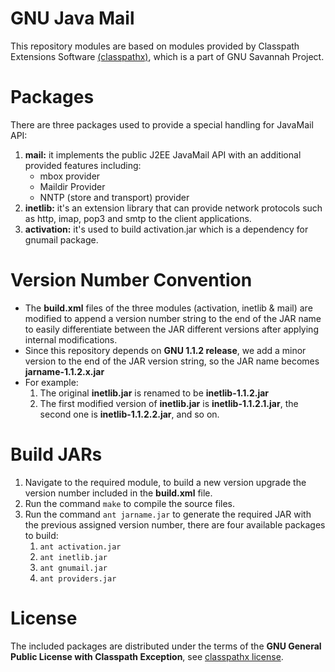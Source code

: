 # GNU Java Mail
This repository modules are based on modules provided by Classpath Extensions Software [(classpathx)](https://savannah.gnu.org/svn/?group=classpathx), which is a part of GNU Savannah Project.

# Packages
There are three packages used to provide a special handling for JavaMail API:
1. **mail:** it implements the public J2EE JavaMail API with an additional provided features including:
    * mbox provider
    * Maildir Provider
    * NNTP (store and transport) provider
2. **inetlib:** it's an extension library that can provide network protocols such as http, imap, pop3 and smtp to the client applications.
3. **activation:** it's used to build activation.jar which is a dependency for gnumail package.

# Version Number Convention
* The **build.xml** files of the three modules (activation, inetlib & mail) are modified to append a version number string to the end of the JAR name to easily differentiate between the JAR different versions after applying internal modifications.
* Since this repository depends on **GNU 1.1.2 release**, we add a minor version to the end of the JAR version string, so the JAR name becomes **jarname-1.1.2.x.jar**
* For example:
  1. The original **inetlib.jar** is renamed to be **inetlib-1.1.2.jar**
  2. The first modified version of **inetlib.jar** is **inetlib-1.1.2.1.jar**, the second one is **inetlib-1.1.2.2.jar**, and so on.

# Build JARs
1. Navigate to the required module, to build a new version upgrade the version number included in the **build.xml** file.
2. Run the command `make` to compile the source files.
3. Run the command `ant jarname.jar` to generate the required JAR with the previous assigned version number, there are four available packages to build:
    1. `ant activation.jar`
    2. `ant inetlib.jar`
    3. `ant gnumail.jar`
    4. `ant providers.jar`

# License
The included packages are distributed under the terms of the **GNU General Public License with Classpath Exception**, see [classpathx license](https://www.gnu.org/software/classpath/license.html).
